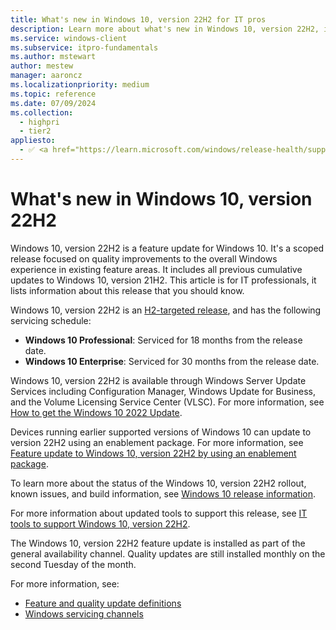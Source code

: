 ```yaml
---
title: What's new in Windows 10, version 22H2 for IT pros
description: Learn more about what's new in Windows 10, version 22H2, including how to get it.
ms.service: windows-client
ms.subservice: itpro-fundamentals
ms.author: mstewart
author: mestew
manager: aaroncz
ms.localizationpriority: medium
ms.topic: reference
ms.date: 07/09/2024
ms.collection:
  - highpri
  - tier2
appliesto:
  - ✅ <a href="https://learn.microsoft.com/windows/release-health/supported-versions-windows-client" target="_blank">Windows 10, version 22H2</a>
---
```


# What's new in Windows 10, version 22H2

<!-- 7133471 -->

Windows 10, version 22H2 is a feature update for Windows 10. It's a scoped release focused on quality improvements to the overall Windows experience in existing feature areas. It includes all previous cumulative updates to Windows 10, version 21H2. This article is for IT professionals, it lists information about this release that you should know.

Windows 10, version 22H2 is an [H2-targeted release](/lifecycle/faq/windows#what-is-the-servicing-timeline-for-a-version--feature-update--of-windows-10-), and has the following servicing schedule:

- **Windows 10 Professional**: Serviced for 18 months from the release date.
- **Windows 10 Enterprise**: Serviced for 30 months from the release date.

Windows 10, version 22H2 is available through Windows Server Update Services including Configuration Manager, Windows Update for Business, and the Volume Licensing Service Center (VLSC). For more information, see [How to get the Windows 10 2022 Update](https://blogs.windows.com/windowsexperience/2022/10/18/how-to-get-the-windows-10-2022-update/).

Devices running earlier supported versions of Windows 10 can update to version 22H2 using an enablement package. For more information, see [Feature update to Windows 10, version 22H2 by using an enablement package](https://support.microsoft.com/topic/kb5015684-featured-update-to-windows-10-version-22h2-by-using-an-enablement-package-09d43632-f438-47b5-985e-d6fd704eee61).

To learn more about the status of the Windows 10, version 22H2 rollout, known issues, and build information, see [Windows 10 release information](/windows/release-health/release-information).

For more information about updated tools to support this release, see [IT tools to support Windows 10, version 22H2](https://techcommunity.microsoft.com/t5/windows-it-pro-blog/it-tools-to-support-windows-10-version-22h2/ba-p/3655750).

The Windows 10, version 22H2 feature update is installed as part of the general availability channel. Quality updates are still installed monthly on the second Tuesday of the month.

For more information, see:

- [Feature and quality update definitions](/windows/deployment/update/waas-quick-start#definitions)
- [Windows servicing channels](/windows/deployment/update/waas-overview#servicing-channels)
